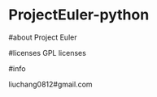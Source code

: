 ProjectEuler-python
===================
#about
Project Euler

#licenses
GPL licenses

#info

liuchang0812#gmail.com